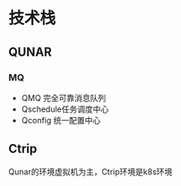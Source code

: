 # 技术栈

## QUNAR

### MQ

- QMQ 完全可靠消息队列
- Qschedule任务调度中心
- Qconfig 统一配置中心







## Ctrip

Qunar的环境虚拟机为主，Ctrip环境是k8s环境















